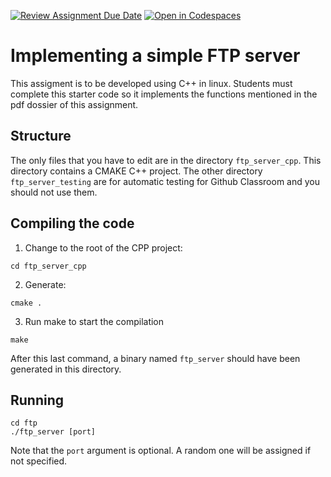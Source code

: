 [![Review Assignment Due Date](https://classroom.github.com/assets/deadline-readme-button-22041afd0340ce965d47ae6ef1cefeee28c7c493a6346c4f15d667ab976d596c.svg)](https://classroom.github.com/a/mP7qMjUr)
[![Open in Codespaces](https://classroom.github.com/assets/launch-codespace-2972f46106e565e64193e422d61a12cf1da4916b45550586e14ef0a7c637dd04.svg)](https://classroom.github.com/open-in-codespaces?assignment_repo_id=19092252)
# Implementing a simple FTP server 

This assigment is to be developed using C++ in linux. Students must complete this starter code so it implements the functions mentioned in the pdf dossier of this assignment.

## Structure
The only files that you have to edit are in the directory `ftp_server_cpp`. This directory contains a CMAKE C++ project. The other directory `ftp_server_testing` are for automatic testing for Github Classroom and you should not use them. 

## Compiling the code
1. Change to the root of the CPP project: 
```shell 
cd ftp_server_cpp
```
2. Generate:
```shell 
cmake .
```
3. Run make to start the compilation 
```shell 
make
```

After this last command, a binary named `ftp_server` should have been generated in this directory.

## Running
```shell
cd ftp 
./ftp_server [port]
```
Note that the `port` argument is optional. A random one will be assigned if not specified.
